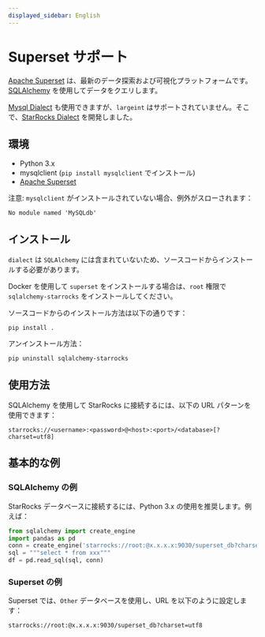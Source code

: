 ```yaml
---
displayed_sidebar: English
---
```


# Superset サポート

[Apache Superset](https://superset.apache.org) は、最新のデータ探索および可視化プラットフォームです。[SQLAlchemy](https://github.com/StarRocks/starrocks/tree/main/contrib/starrocks-python-client/starrocks) を使用してデータをクエリします。

[Mysql Dialect](https://superset.apache.org/docs/databases/mysql) も使用できますが、`largeint` はサポートされていません。そこで、[StarRocks Dialect](https://github.com/StarRocks/starrocks/tree/main/contrib/starrocks-python-client/starrocks/sqlalchemy) を開発しました。

## 環境

- Python 3.x
- mysqlclient (`pip install mysqlclient` でインストール)
- [Apache Superset](https://superset.apache.org)

注意: `mysqlclient` がインストールされていない場合、例外がスローされます：

```plain text
No module named 'MySQLdb'
```

## インストール

`dialect` は `SQLAlchemy` には含まれていないため、ソースコードからインストールする必要があります。

Docker を使用して `superset` をインストールする場合は、`root` 権限で `sqlalchemy-starrocks` をインストールしてください。

ソースコードからのインストール方法は以下の通りです：

```shell
pip install .
```

アンインストール方法：

```shell
pip uninstall sqlalchemy-starrocks
```

## 使用方法

SQLAlchemy を使用して StarRocks に接続するには、以下の URL パターンを使用できます：

```shell
starrocks://<username>:<password>@<host>:<port>/<database>[?charset=utf8]
```

## 基本的な例

### SQLAlchemy の例

StarRocks データベースに接続するには、Python 3.x の使用を推奨します。例えば：

```python
from sqlalchemy import create_engine
import pandas as pd
conn = create_engine('starrocks://root:@x.x.x.x:9030/superset_db?charset=utf8')
sql = """select * from xxx"""
df = pd.read_sql(sql, conn)
```

### Superset の例

Superset では、`Other` データベースを使用し、URL を以下のように設定します：

```shell
starrocks://root:@x.x.x.x:9030/superset_db?charset=utf8
```
